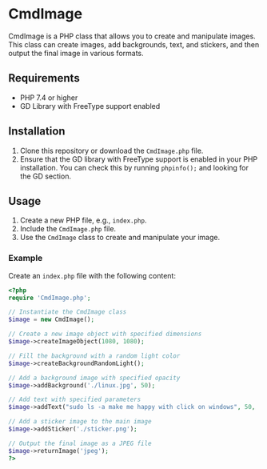 # CmdImage

CmdImage is a PHP class that allows you to create and manipulate images. This class can create images, add backgrounds, text, and stickers, and then output the final image in various formats.

## Requirements

- PHP 7.4 or higher
- GD Library with FreeType support enabled

## Installation

1. Clone this repository or download the `CmdImage.php` file.
2. Ensure that the GD library with FreeType support is enabled in your PHP installation. You can check this by running `phpinfo();` and looking for the GD section.

## Usage

1. Create a new PHP file, e.g., `index.php`.
2. Include the `CmdImage.php` file.
3. Use the `CmdImage` class to create and manipulate your image.

### Example

Create an `index.php` file with the following content:

```php
<?php
require 'CmdImage.php';

// Instantiate the CmdImage class
$image = new CmdImage();

// Create a new image object with specified dimensions
$image->createImageObject(1080, 1080);

// Fill the background with a random light color
$image->createBackgroundRandomLight();

// Add a background image with specified opacity
$image->addBackground('./linux.jpg', 50);

// Add text with specified parameters
$image->addText("sudo ls -a make me happy with click on windows", 50, 'C:\Windows\Fonts\arial.ttf', [0, 200, 0], [0, 0, 0, 63], 20);

// Add a sticker image to the main image
$image->addSticker('./sticker.png');

// Output the final image as a JPEG file
$image->returnImage('jpeg');
?>
